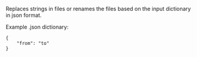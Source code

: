 Replaces strings in files or renames the files based on the input dictionary in json format.

Example .json dictionary:
```
{
    "from": "to"
}
```